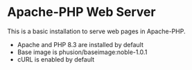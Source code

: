 # Apache-PHP Web Server
This is a basic installation to serve web pages in Apache-PHP.

 - Apache and PHP 8.3 are installed by default
 - Base image is phusion/baseimage:noble-1.0.1
 - cURL is enabled by default
